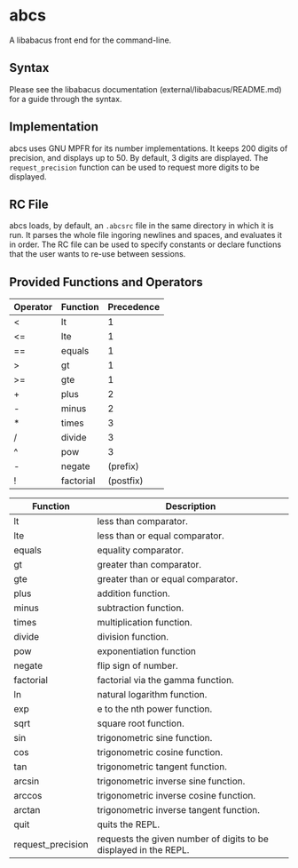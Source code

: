 # abcs
A libabacus front end for the command-line.

## Syntax
Please see the libabacus documentation (external/libabacus/README.md) for a guide through the syntax.

## Implementation
abcs uses GNU MPFR for its number implementations. It keeps 200 digits of precision, and displays up to 50. By default,
3 digits are displayed. The `request_precision` function can be used to request more digits to be displayed.

## RC File
abcs loads, by default, an `.abcsrc` file in the same directory in which it is run. It parses the whole file ingoring
newlines and spaces, and evaluates it in order. The RC file can be used to specify constants or declare functions that
the user wants to re-use between sessions.

## Provided Functions and Operators
|Operator|Function|Precedence|
|--------|--------|----------|
| <  | lt | 1 |
| <= | lte | 1 |
| == | equals | 1 |
| >  | gt | 1 |
| >= | gte | 1 |
| +  | plus | 2 |
| -  | minus | 2 |
| *  | times | 3 |
| /  | divide | 3 |
| ^  | pow | 3 |
| -  | negate | (prefix) |
| !  | factorial | (postfix) |

|Function|Description|
|--------|----|
|lt | less than comparator.|
|lte | less than or equal comparator.|
|equals| equality comparator. |
|gt| greater than comparator. |
|gte| greater than or equal comparator. |
|plus| addition function. |
|minus| subtraction function. |
|times| multiplication function. |
|divide| division function. |
|pow| exponentiation function |
|negate| flip sign of number. |
|factorial| factorial via the gamma function. |
|ln|natural logarithm function.|
|exp| e to the nth power function.|
|sqrt| square root function.|
|sin| trigonometric sine function. |
|cos| trigonometric cosine function. |
|tan| trigonometric tangent function. |
|arcsin| trigonometric inverse sine function. |
|arccos| trigonometric inverse cosine function. |
|arctan| trigonometric inverse tangent function. |
|quit| quits the REPL. |
|request\_precision| requests the given number of digits to be displayed in the REPL. |
